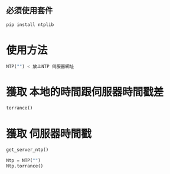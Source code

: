 ## 必須使用套件

```py
pip install ntplib
```

# 使用方法
```py
NTP("") < 放上NTP 伺服器網址
```

# 獲取 本地的時間跟伺服器時間戳差
```py
torrance()
```

# 獲取 伺服器時間戳
```py
get_server_ntp()
```

```py
Ntp = NTP("")
Ntp.torrance()
```
